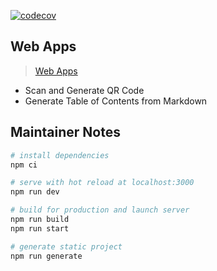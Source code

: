 [![codecov](https://codecov.io/gh/peaceiris/webapps/branch/master/graph/badge.svg)](https://codecov.io/gh/peaceiris/webapps)



## Web Apps

> [Web Apps](https://web.peaceiris.app)

- Scan and Generate QR Code
- Generate Table of Contents from Markdown



## Maintainer Notes

``` bash
# install dependencies
npm ci

# serve with hot reload at localhost:3000
npm run dev

# build for production and launch server
npm run build
npm run start

# generate static project
npm run generate
```
